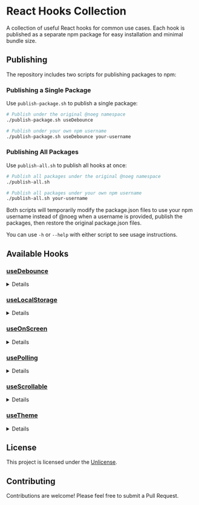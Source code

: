 # React Hooks Collection

A collection of useful React hooks for common use cases. Each hook is published as a separate npm package for easy installation and minimal bundle size.

## Publishing

The repository includes two scripts for publishing packages to npm:

### Publishing a Single Package

Use `publish-package.sh` to publish a single package:

```bash
# Publish under the original @noeg namespace
./publish-package.sh useDebounce

# Publish under your own npm username
./publish-package.sh useDebounce your-username
```

### Publishing All Packages

Use `publish-all.sh` to publish all hooks at once:

```bash
# Publish all packages under the original @noeg namespace
./publish-all.sh

# Publish all packages under your own npm username
./publish-all.sh your-username
```

Both scripts will temporarily modify the package.json files to use your npm username instead of @noeg when a username is provided, publish the packages, then restore the original package.json files.

You can use `-h` or `--help` with either script to see usage instructions.

## Available Hooks

### [useDebounce](./useDebounce)

<details>
<summary>Details</summary>

A React hook for debouncing values and functions to optimize performance and limit the rate of executions.

- 🎯 Debounce values or functions
- ⚡️ Optimized performance
- 🔄 Automatic cleanup
- ⏱️ Configurable delay
- 💪 TypeScript support
- 🧪 Well tested
</details>

### [useLocalStorage](./useLocalStorage)

<details>
<summary>Details</summary>

A React hook for persisting state in localStorage with TypeScript support and syncing across tabs/windows.

- 💾 Persist state in localStorage
- 🔄 Sync state across tabs/windows
- 🎯 Same API as useState
- ⚡️ Optimized performance
- 🛡️ Type-safe with TypeScript
- 🧪 Well tested
- 🌐 SSR friendly
</details>

### [useOnScreen](./useOnScreen)

<details>
<summary>Details</summary>

A React hook for detecting when an element enters or leaves the viewport with TypeScript support and IntersectionObserver API.

- 🔄 Automatic polling with configurable intervals
- ⏱️ Customizable polling conditions
- 🎯 Success and error callbacks
- ⚡ Immediate or delayed start options
- 🛑 Manual control over polling (start/stop)
- 💪 TypeScript support
</details>

### [usePolling](./usePolling)

<details>
<summary>Details</summary>

A React hook for implementing polling functionality with configurable intervals, conditions, and callbacks.

- 🔄 Automatic polling with configurable intervals
- ⏱️ Customizable polling conditions
- 🎯 Success and error callbacks
- ⚡ Immediate or delayed start options
- 🛑 Manual control over polling (start/stop)
- 💪 TypeScript support
</details>

### [useScrollable](./useScrollable)

<details>
<summary>Details</summary>

A React hook for managing scrollable containers with TypeScript support, providing scroll position tracking and automatic scroll-to-bottom functionality.

- 📜 Track scroll position (top, middle, bottom)
- 🔄 Automatic scroll-to-bottom functionality
- 📏 Detect if content is scrollable
- ⚡️ Optimized performance with ResizeObserver
- 🛡️ Type-safe with TypeScript
- 🧪 Well tested
- 💬 Perfect for chat applications and infinite scrolling lists
</details>

### [useTheme](./useTheme)

<details>
<summary>Details</summary>

A React hook for implementing theme management with support for light, dark, and system themes.

- 🌓 Support for light and dark themes
- 🖥️ System theme detection and synchronization
- 💾 Persistent theme storage
- 🔄 Automatic theme switching
- 🎨 CSS class-based theming
- 💪 TypeScript support
</details>

## License

This project is licensed under the [Unlicense](LICENSE).

## Contributing

Contributions are welcome! Please feel free to submit a Pull Request.
